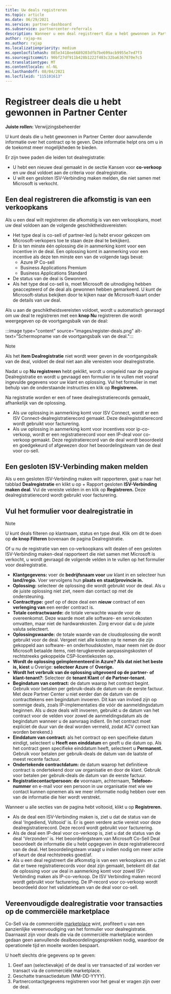 ```yaml
---
title: Uw deals registreren
ms.topic: article
ms.date: 06/29/2021
ms.service: partner-dashboard
ms.subservice: partnercenter-referrals
description: Wanneer u een deal registreert die u hebt gewonnen in Partner Center, kan Microsoft u in de toekomst meer mogelijkheden bieden.
author: rajap-ms
ms.author: rajap
ms.localizationpriority: medium
ms.openlocfilehash: 085e3418ee6689203dfb7be699acb9955e7ed7f3
ms.sourcegitcommit: 90bf27df911b428b1222f483c32ba6367870e7c5
ms.translationtype: MT
ms.contentlocale: nl-NL
ms.lasthandoff: 08/04/2021
ms.locfileid: "115101613"
---
```

# <a name="register-deals-youve-won-in-partner-center"></a>Registreer deals die u hebt gewonnen in Partner Center

**Juiste rollen:** Verwijzingsbeheerder

U kunt deals die u hebt gewonnen in Partner Center door aanvullende informatie over het contract op te geven. Deze informatie helpt ons om u in de toekomst meer mogelijkheden te bieden.

Er zijn twee paden die leiden tot dealregistratie:

- U hebt een nieuwe deal gemaakt in de sectie Kansen voor **co-verkoop** en uw deal voldoet aan de criteria voor dealregistratie.
- U wilt een gesloten ISV-Verbinding maken melden, die niet samen met Microsoft is verkocht.

## <a name="register-a-deal-originating-from-a-co-sell-opportunity"></a>Een deal registreren die afkomstig is van een verkoopkans

Als u een deal wilt registreren die afkomstig is van een verkoopkans, moet uw deal voldoen aan de volgende geschiktheidsvereisten:

- Het type deal is co-sell of partner-led (u hebt ervoor gekozen om Microsoft-verkopers toe te staan deze deal te bekijken).
- Er is ten minste één oplossing die in aanmerking komt voor een incentive in de deal. Een oplossing komt in aanmerking voor een incentive als deze ten minste een van de volgende tags bevat:
  - Azure IP Co-sell
  - Business Applications Premium
  - Business Applications Standard
- De status van de deal is Gewonnen.
- Als het type deal co-sell is, moet Microsoft de uitnodiging hebben geaccepteerd of de deal als gewonnen hebben gemarkeerd. U kunt de Microsoft-status bekijken door te kijken naar de Microsoft-kaart onder de details van uw deal.

Als u aan de geschiktheidsvereisten voldoet, wordt u automatisch gevraagd om uw deal te registreren met een **knop Nu** registreren die wordt weergegeven op de voortgangsbalk van de deal:

:::image type="content" source="images/register-deals.png" alt-text="Schermopname van de voortgangsbalk van de deal.":::

> [!NOTE]
> Als het **item Dealregistratie** niet wordt weer geven in de voortgangsbalk van de deal, voldoet de deal niet aan alle vereisten voor dealregistratie.

Nadat u op **Nu registreren** hebt geklikt, wordt u omgeleid naar de pagina Dealregistratie en wordt u gevraagd een formulier in te vullen met vooraf ingevulde gegevens voor uw klant en oplossing. Vul het formulier in met behulp van de onderstaande instructies en klik op **Registreren.**

Na registratie worden er een of twee dealregistratierecords gemaakt, afhankelijk van de oplossing.

- Als uw oplossing in aanmerking komt voor ISV Connect, wordt er een ISV Connect-dealregistratierecord gemaakt. Deze dealregistratierecord wordt gebruikt voor facturering.
- Als uw oplossing in aanmerking komt voor incentives voor ip-co-verkoop, wordt er een registratierecord voor een IP-deal voor co-verkoop gemaakt. Deze registratierecord van de deal wordt beoordeeld en goedgekeurd of afgewezen door het beoordelingsteam van de deal voor co-sell.

## <a name="report-a-closed-isv-connect-deal"></a>Een gesloten ISV-Verbinding maken melden

Als u een gesloten ISV-Verbinding maken wilt rapporteren, gaat u naar het tabblad **Dealregistratie** en klikt u op + Rapport gesloten **ISV-Verbinding maken deal**. Vul de vereiste velden in en klik op **Registreren.** Deze dealregistratierecord wordt gebruikt voor facturering.

## <a name="fill-out-the-deal-registration-form"></a>Vul het formulier voor dealregistratie in

> [!NOTE]
> U kunt deals filteren op klantnaam, status en type deal. Klik om dit te doen op **de knop Filteren** bovenaan de pagina Dealregistratie.

Of u nu de registratie van een co-verkoopkans wilt dealen of een gesloten ISV-Verbinding maken-deal rapporteert die niet samen met Microsoft is verkocht, u wordt gevraagd de volgende velden in te vullen op het formulier voor dealregistratie.

- **Klantgegevens:** voer de **bedrijfsnaam voor** uw klant in en selecteer hun **land/regio.** Voer vervolgens hun **plaats en** **staat/provincie in.**
- **Oplossing:** selecteer de oplossing die wordt gebruikt voor de deal. Als u de juiste oplossing niet ziet, neem dan contact op met de ondersteuning.
- **Contracttype:** geef op of deze deal een **nieuw** contract of een **verlenging van** een eerder contract is.
- **Totale contractwaarde:** de totale verwachte waarde voor de overeenkomst. Deze waarde moet alle software- en servicekosten omvatten, maar niet de hardwarekosten. Zorg ervoor dat u de juiste valuta selecteert.
- **Oplossingswaarde:** de totale waarde van de cloudoplossing die wordt gebruikt voor de deal. Vergeet niet alle kosten op te nemen die zijn gekoppeld aan software- en onderhoudskosten, maar neem niet de door Microsoft betaalde items, niet-terugkerende aanpassingskosten of rechtstreeks gekoppelde CSP-licentiekosten op.
- **Wordt de oplossing geïmplementeerd in Azure? Als dat niet het beste is, kiest** u Overige: **selecteer Azure** of **Overige.**
- **Wordt het verbruik van de oplossing uitgevoerd op de partner- of klant-tenant?**: Selecteer de **tenant Klant** of **de Partner-tenant.**
- **Begindatum van contract:** de datum waarop het contract begint. Gebruik voor betalen per gebruik-deals de datum van de eerste factuur. Met deze Partner Center u niet eerder dan de datum van de contracttekens een begindatum invoeren. Dit kan van invloed zijn op sommige deals, zoals IP-implementaties die vóór de aanmeldingsdatum beginnen. Als u deze deals wilt invoeren, gebruikt  u de datum van het contract voor de velden voor zowel de aanmeldingsdatum als de begindatum wanneer u de aanvraag indient. (In het contract moet expliciet de duur van de deal worden vermeld, zodat ACV correct kan worden berekend.)
- **Einddatum van contract:** als het contract op een specifieke datum eindigt, selecteert u **Heeft een einddatum** en geeft u die datum op. Als het contract geen specifieke einddatum heeft, selecteert u **Permanent.** Gebruik voor betalen per gebruik-deals de datum van de laatste of meest recente factuur.
- **Ondertekende contractdatum:** de datum waarop het definitieve contract is ondertekend door uw organisatie en door de klant. Gebruik voor betalen per gebruik-deals de datum van de eerste factuur.
- **Registratiecontactpersoon:** **de** voornaam, achternaam, **Telefoon-nummer** en e-mail voor een persoon in uw organisatie met wie we contact kunnen opnemen als we meer informatie nodig hebben over een van de informatie die hier wordt verstrekt. 

Wanneer u alle secties van de pagina hebt voltooid, klikt u op **Registreren.**

- Als de deal een ISV-Verbinding maken is, ziet u dat de status van de deal 'Ingediend, Voltooid' is. Er is geen verdere actie vereist voor deze dealregistratierecord. Deze record wordt gebruikt voor facturering.
- Als de deal een IP-deal voor co-verkoop is, ziet u dat de status van de deal 'Verzonden' is. Het beoordelingsteam van Microsoft Co-Sell Deal beoordeelt de informatie die u hebt opgegeven in deze registratierecord van de deal. Het beoordelingsteam vraagt u indien nodig om meer actie of keurt de deal rechtstreeks goed/af.
- Als u een deal registreert die afkomstig is van een verkoopkans en u ziet dat er twee registratierecords voor deal zijn gemaakt, betekent dit dat de oplossing voor uw deal in aanmerking komt voor zowel ISV-Verbinding maken als IP-co-verkoop. De ISV Verbinding maken record wordt gebruikt voor facturering. De IP-record voor co-verkoop wordt beoordeeld door het validatieteam van de deal voor co-sell.

## <a name="simplified-deal-registration-for-commercial-marketplace-transactions"></a>Vereenvoudigde dealregistratie voor transacties op de commerciële marketplace

Co-Sell via de commerciële [marketplace](/azure/marketplace/) wint, profiteert u van een aanzienlijke vereenvoudiging van het formulier voor dealregistratie.  Daarnaast zijn voor deals die via de commerciële marketplace worden gedaan geen aanvullende dealbeoordelingsgesprekken nodig, waardoor de operationele tijd en moeite worden bespaart.

U hoeft slechts drie gegevens op te geven:

1. Geef aan (selectievakje) of de deal is ver transacted of zal worden ver transact via de commerciële marketplace.
2. Geschatte transactiedatum (MM-DD-YYYY).
3. Partnercontactgegevens registreren voor het geval er vragen zijn over de deal.

